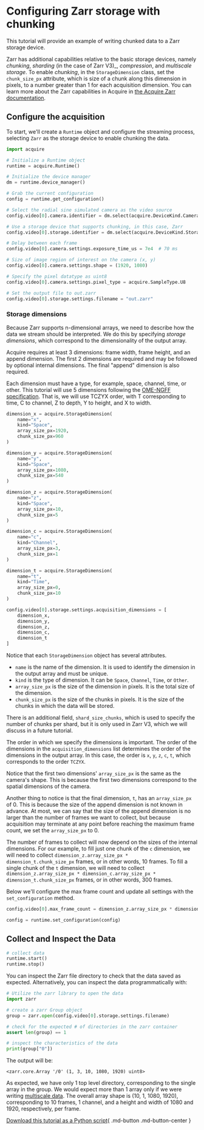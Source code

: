 # Configuring Zarr storage with chunking

This tutorial will provide an example of writing chunked data to a Zarr storage device.

Zarr has additional capabilities relative to the basic storage devices, namely _chunking_, _sharding_ (in the case of Zarr V3)_, _compression_, and _multiscale storage_.
To enable _chunking_, in the `StorageDimension` class, set the `chunk_size_px` attribute, which is size of a chunk along this dimension in pixels, to a number greater than 1 for each acquisition dimension.
You can learn more about the Zarr capabilities in Acquire in [the Acquire Zarr documentation](https://github.com/acquire-project/acquire-driver-zarr).

## Configure the acquisition
To start, we'll create a `Runtime` object and configure the streaming process, selecting `Zarr` as the storage device to enable chunking the data.

```python
import acquire

# Initialize a Runtime object
runtime = acquire.Runtime()

# Initialize the device manager
dm = runtime.device_manager()

# Grab the current configuration
config = runtime.get_configuration()

# Select the radial sine simulated camera as the video source
config.video[0].camera.identifier = dm.select(acquire.DeviceKind.Camera, "simulated: radial sin")

# Use a storage device that supports chunking, in this case, Zarr
config.video[0].storage.identifier = dm.select(acquire.DeviceKind.Storage, "Zarr")

# Delay between each frame
config.video[0].camera.settings.exposure_time_us = 7e4  # 70 ms

# Size of image region of interest on the camera (x, y)
config.video[0].camera.settings.shape = (1920, 1080)

# Specify the pixel datatype as uint8
config.video[0].camera.settings.pixel_type = acquire.SampleType.U8

# Set the output file to out.zarr
config.video[0].storage.settings.filename = "out.zarr"
```

### Storage dimensions

Because Zarr supports n-dimensional arrays, we need to describe how the data we stream should be interpreted.
We do this by specifying *storage dimensions*, which correspond to the dimensionality of the output array.

Acquire requires at least 3 dimensions: frame width, frame height, and an append dimension.
The first 2 dimensions are required and may be followed by optional internal dimensions.
The final "append" dimension is also required.

Each dimension must have a type, for example, space, channel, time, or other.
This tutorial will use 5 dimensions following the [OME-NGFF specification](https://ngff.openmicroscopy.org/latest/#multiscale-md).
That is, we will use TCZYX order, with T corresponding to time, C to channel, Z to depth, Y to height, and X to width.

```python
dimension_x = acquire.StorageDimension(
    name="x",
    kind="Space",
    array_size_px=1920,
    chunk_size_px=960
)

dimension_y = acquire.StorageDimension(
    name="y",
    kind="Space",
    array_size_px=1080,
    chunk_size_px=540
)

dimension_z = acquire.StorageDimension(
    name="z",
    kind="Space",
    array_size_px=10,
    chunk_size_px=5
)

dimension_c = acquire.StorageDimension(
    name="c",
    kind="Channel",
    array_size_px=3,
    chunk_size_px=1
)

dimension_t = acquire.StorageDimension(
    name="t",
    kind="Time",
    array_size_px=0,
    chunk_size_px=10
)

config.video[0].storage.settings.acquisition_dimensions = [
    dimension_x,
    dimension_y,
    dimension_z,
    dimension_c,
    dimension_t
]
```

Notice that each `StorageDimension` object has several attributes.
- `name` is the name of the dimension. It is used to identify the dimension in the output array and must be unique.
- `kind` is the type of dimension. It can be `Space`, `Channel`, `Time`, or `Other`.
- `array_size_px` is the size of the dimension in pixels. It is the total size of the dimension.
- `chunk_size_px` is the size of the chunks in pixels. It is the size of the chunks in which the data will be stored.

There is an additional field, `shard_size_chunks`, which is used to specify the number of chunks per shard, but it is 
only used in Zarr V3, which we will discuss in a future tutorial.

The order in which we specify the dimensions is important.
The order of the dimensions in the `acquisition_dimensions` list determines the order of the dimensions in the output array.
In this case, the order is `x`, `y`, `z`, `c`, `t`, which corresponds to the order `TCZYX`.

Notice that the first two dimensions' `array_size_px` is the same as the camera's shape.
This is because the first two dimensions correspond to the spatial dimensions of the camera.

Another thing to notice is that the final dimension, `t`, has an `array_size_px` of 0.
This is because the size of the append dimension is not known in advance.
At most, we can say that the size of the append dimension is no larger than the number of frames we want to collect, but
because acquisition may terminate at any point before reaching the maximum frame count, we set the `array_size_px` to 0.

The number of frames to collect will now depend on the sizes of the internal dimensions.
For our example, to fill just one chunk of the `c` dimension, we will need to collect
`dimension_z.array_size_px * dimension_t.chunk_size_px` frames, or in other words, 10 frames.
To fill a single chunk of the `t` dimension, we will need to collect
`dimension_z.array_size_px * dimension_c.array_size_px * dimension_t.chunk_size_px` frames, or in other words, 300
frames.

Below we'll configure the max frame count and update all settings with the `set_configuration` method.

```python
config.video[0].max_frame_count = dimension_z.array_size_px * dimension_c.array_size_px * dimension_t.chunk_size_px # 300

config = runtime.set_configuration(config)
```

## Collect and Inspect the Data

```python
# collect data
runtime.start()
runtime.stop()
```

You can inspect the Zarr file directory to check that the data saved as expected. Alternatively, you can inspect the data programmatically with:

```python
# Utilize the zarr library to open the data
import zarr

# create a zarr Group object
group = zarr.open(config.video[0].storage.settings.filename)

# check for the expected # of directories in the zarr container
assert len(group) == 1

# inspect the characteristics of the data
print(group["0"])
```

The output will be:
```
<zarr.core.Array '/0' (1, 3, 10, 1080, 1920) uint8>
```
As expected, we have only 1 top level directory, corresponding to the single array in the group.
We would expect more than 1 array only if we were writing [multiscale data](multiscale.md).
The overall array shape is (10, 1, 1080, 1920), corresponding to 10 frames, 1 channel, and a height and width of 1080
and 1920, respectively, per frame.

[Download this tutorial as a Python script](chunked.py){ .md-button .md-button-center }
